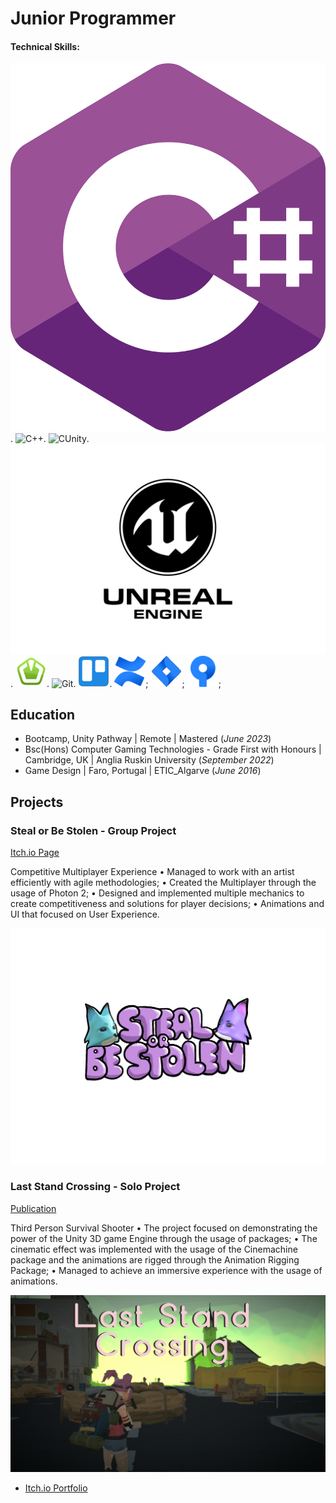 # Junior Programmer

#### Technical Skills:
![C#](/assets/img/csharp_logo.png).
![C++](/assets/img/cplusplus_logo_.png).
![CUnity](/assets/img/unity_logo_.png).
![Unreal Engine](/assets/img/unreal_engline_logo.png).
![SFML](/assets/img/sfml_logo.png).
![Git](/assets/img/github_logo.png).
![Trello](/assets/img/trello_logo.png).
![Confluence](/assets/img/confluence_logo.png);
![Jira](/assets/img/jira_logo.png);
![SourceTree](/assets/img/sourcetree_logo.png);

## Education
- Bootcamp, Unity Pathway | Remote | Mastered (_June 2023_)	
- Bsc(Hons) Computer Gaming Technologies - Grade First with Honours | Cambridge, UK | Anglia Ruskin University (_September 2022_)           		
- Game Design | Faro, Portugal | ETIC_Algarve (_June 2016_)

## Projects
###  Steal or Be Stolen - Group Project
[Itch.io Page](https://ishkorubsky.itch.io/steal-or-be-stolen)

 Competitive Multiplayer Experience
 •    Managed to work with an artist efficiently with agile methodologies;
 •    Created the Multiplayer through the usage of Photon 2;
 •    Designed and implemented multiple mechanics to create competitiveness and
 solutions for player decisions;
 • Animations and UI that focused on User Experience.

![Game Logo](/assets/img/steal_or_be_stolen.png)

### Last Stand Crossing - Solo Project
[Publication](https://ishkorubsky.itch.io/last-stand-crossing)

Third Person Survival Shooter
 • The project focused on demonstrating the power of the Unity 3D game 
Engine through the usage of packages;
 • The cinematic effect was implemented with the usage of the Cinemachine 
package and the animations are rigged through the Animation Rigging 
Package;
 •    Managed to achieve an immersive experience with the usage of animations.

![Game Logo](/assets/img/last_stand_crossing.png)

- [Itch.io Portfolio](https://ishkorubsky.itch.io)

<!--
**IShkorubsky/IShkorubsky** is a ✨ _special_ ✨ repository because its `README.md` (this file) appears on your GitHub profile.

Here are some ideas to get you started:

- 🔭 I’m currently working on ...
- 🌱 I’m currently learning ...
- 👯 I’m looking to collaborate on ...
- 🤔 I’m looking for help with ...
- 💬 Ask me about ...
- 📫 How to reach me: ...
- 😄 Pronouns: ...
- ⚡ Fun fact: ...
-->
